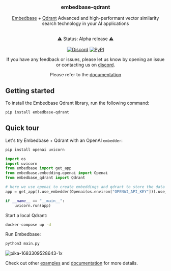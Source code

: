 
<div align="center">
    <h3 align="center">embedbase-qdrant</h3>
    <p align="center">
        <p align="center">
            <a href="https://github.com/different-ai/embedbase">Embedbase</a> + <a href="https://qdrant.tech">Qdrant</a>
            Advanced and high-performant vector similarity search technology in your AI applications 
        </p>
    </p>
    <br>
    ⚠️ Status: Alpha release ⚠️
    <br>
    <br>
    <a href="https://discord.gg/pMNeuGrDky"><img alt="Discord" src="https://img.shields.io/discord/ 1066022656845025310?color=black&style=for-the-badge"></a>
    <a href="https://badge.fury.io/py/embedbase-qdrant"><img alt="PyPI" src="https://img.shields.io/pypi/v/embedbase-qdrant?color=black&style=for-the-badge"></a>
    <br>
    <div align="center">
        <p align="center">
            If you have any feedback or issues, please let us know by opening an issue or contacting us on <a href="https://discord.gg/pMNeuGrDky">discord</a>.
        </p>
        <p align="center">
            Please refer to the <a href="https://docs.embedbase.xyz">documentation</a>
        </p>
    </div>

</div>


## Getting started

To install the Embedbase Qdrant library, run the following command:

```bash
pip install embedbase-qdrant
```

## Quick tour

Let's try Embedbase + Qdrant with an OpenAI `embedder`:

```bash
pip install openai uvicorn
```

```python
import os
import uvicorn
from embedbase import get_app
from embedbase.embedding.openai import Openai
from embedbase_qdrant import Qdrant

# here we use openai to create embeddings and qdrant to store the data
app = get_app().use_embedder(Openai(os.environ["OPENAI_API_KEY"])).use_db(Qdrant()).run()

if __name__ == "__main__":
    uvicorn.run(app)
```

Start a local Qdrant:

```bash
docker-compose up -d
```

Run Embedbase:

```bash
python3 main.py
```

![pika-1683309528643-1x](https://user-images.githubusercontent.com/25003283/236533294-3cd481ac-6437-47b6-ae58-d5a9a6e0e4bf.png)

Check out other [examples](./examples/main.py) and [documentation](https://docs.embedbase.xyz) for more details.

